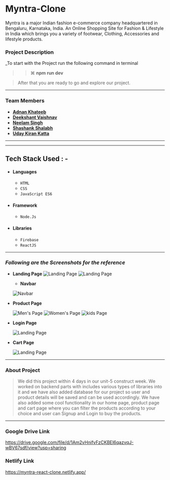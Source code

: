 # Myntra-Clone

Myntra is a major Indian fashion e-commerce company headquartered in Bengaluru, Karnataka, India. An Online Shopping Site for Fashion &amp; Lifestyle in India which brings you a variety of footwear, Clothing, Accessories and lifestyle products.

### Project Description

\_To start with the Project run the following command in terminal

> > ⌘ **npm run dev**

> After that you are ready to go and explore our project.

---

### Team Members

-  **[Adnan Khateeb](https://github.com/adnankhateeb)**
-  **[Deekshant Vaishnav](https://github.com/deekshant57)**
-  **[Neelam Singh](https://github.com/Neelam2026)**
-  **[Shashank Shalabh](https://github.com/salove16)**
-  **[Uday Kiran Katta ](https://github.com/uday2925)**

---

---

## Tech Stack Used : -

-  #### Languages
   -  `HTML`
   -  `CSS`
   -  `JavaScript ES6`
-  #### Framework
   -  `Node.Js`
-  #### Libraries
   -  `Firebase`
   -  `ReactJS`

---

### _Following are the Screenshots for the reference_

-  **Landing Page**
   ![Landing Page](https://miro.medium.com/max/3790/1*D94Jv9nZ0GsljjLpbu2WRA.png)
   ![Landing Page](https://miro.medium.com/max/3826/1*4afDPSIM3K6g4oIIXxrrWg.png)

   -  **Navbar**

   ![Navbar](https://miro.medium.com/max/3786/1*xoFoBAuz5uoN8un719sHoQ.png)

-  **Product Page**

   ![Men's Page](https://miro.medium.com/max/3810/1*GKz0e85T0uRxUFGo5z6YdA.png)
   ![Women's Page](https://miro.medium.com/max/3824/1*etlZkAnze2HoxZgSPFQVQQ.png)
   ![kids Page](https://miro.medium.com/max/3818/1*jF96FxJ9Yuq3BirBuIgwsA.png)

-  **Login Page**

   ![Landing Page](https://miro.medium.com/max/3826/1*_qfCJJmtvyx_Rkc2j2PW6w.png)

-  **Cart Page**

   ![Landing Page](https://miro.medium.com/max/3824/1*niNzUoyrIn9ZVnNckonzDA.png)

---

### About Project

> We did this project within 4 days in our unit-5 construct week. We worked on backend parts with includes various types of libraries into it and we have also added database for our project so user and product details will be saved and can be used accordingly. We have also added some cool functionality in our home page, product page and cart page where you can filter the products according to your choice and user can Signup and Login to buy the products.

---

### Google Drive Link

https://drive.google.com/file/d/1Am2vHnifvFzCKBEl6qazvqJ-wBV67sdf/view?usp=sharing

### Netlify Link
https://myntra-react-clone.netlify.app/
